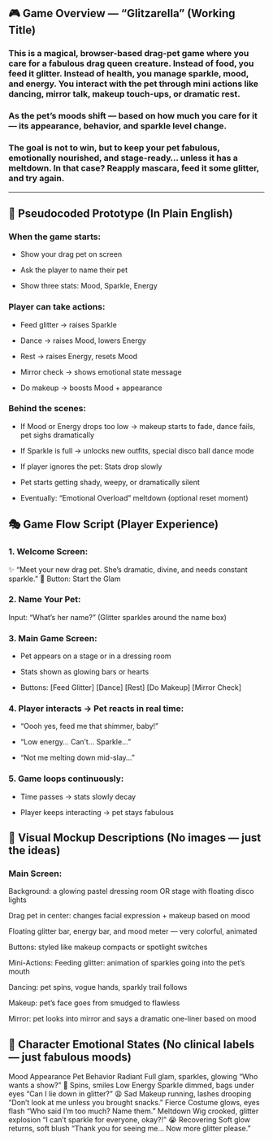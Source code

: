 ## 🎮 Game Overview — “Glitzarella” (Working Title)
### This is a magical, browser-based drag-pet game where you care for a fabulous drag queen creature. Instead of food, you feed it glitter. Instead of health, you manage sparkle, mood, and energy. You interact with the pet through mini actions like dancing, mirror talk, makeup touch-ups, or dramatic rest.

### As the pet’s moods shift — based on how much you care for it — its appearance, behavior, and sparkle level change.

### The goal is not to win, but to keep your pet fabulous, emotionally nourished, and stage-ready… unless it has a meltdown. In that case? Reapply mascara, feed it some glitter, and try again.

<hr>

## 🧠 Pseudocoded Prototype (In Plain English)

### When the game starts:

- Show your drag pet on screen

- Ask the player to name their pet

- Show three stats: Mood, Sparkle, Energy

### Player can take actions:

- Feed glitter → raises Sparkle

- Dance → raises Mood, lowers Energy

- Rest → raises Energy, resets Mood

- Mirror check → shows emotional state message

- Do makeup → boosts Mood + appearance

### Behind the scenes:

- If Mood or Energy drops too low → makeup starts to fade, dance fails, pet sighs dramatically

- If Sparkle is full → unlocks new outfits, special disco ball dance mode

- If player ignores the pet:
Stats drop slowly

- Pet starts getting shady, weepy, or dramatically silent

- Eventually: “Emotional Overload” meltdown (optional reset moment)

## 🎭 Game Flow Script (Player Experience)
### 1. Welcome Screen:
✨ “Meet your new drag pet. She’s dramatic, divine, and needs constant sparkle.”
🎤 Button: Start the Glam

### 2. Name Your Pet:
Input: “What’s her name?”
(Glitter sparkles around the name box)

### 3. Main Game Screen:

- Pet appears on a stage or in a dressing room

- Stats shown as glowing bars or hearts

- Buttons: [Feed Glitter] [Dance] [Rest] [Do Makeup] [Mirror Check]

### 4. Player interacts → Pet reacts in real time:

- “Oooh yes, feed me that shimmer, baby!”

- “Low energy… Can’t… Sparkle…”

- “Not me melting down mid-slay…”

### 5. Game loops continuously:

- Time passes → stats slowly decay

- Player keeps interacting → pet stays fabulous

## 🎨 Visual Mockup Descriptions (No images — just the ideas)
### Main Screen:
Background: a glowing pastel dressing room OR stage with floating disco lights

Drag pet in center: changes facial expression + makeup based on mood

Floating glitter bar, energy bar, and mood meter — very colorful, animated

Buttons: styled like makeup compacts or spotlight switches

Mini-Actions:
Feeding glitter: animation of sparkles going into the pet’s mouth

Dancing: pet spins, vogue hands, sparkly trail follows

Makeup: pet’s face goes from smudged to flawless

Mirror: pet looks into mirror and says a dramatic one-liner based on mood

## 💅 Character Emotional States (No clinical labels — just fabulous moods)
Mood	Appearance	Pet Behavior
Radiant	Full glam, sparkles, glowing	“Who wants a show?” 💃 Spins, smiles
Low Energy	Sparkle dimmed, bags under eyes	“Can I lie down in glitter?” 😩
Sad	Makeup running, lashes drooping	“Don’t look at me unless you brought snacks.”
Fierce	Costume glows, eyes flash	“Who said I’m too much? Name them.”
Meltdown	Wig crooked, glitter explosion	“I can’t sparkle for everyone, okay?!” 😭
Recovering	Soft glow returns, soft blush	“Thank you for seeing me… Now more glitter please.”

